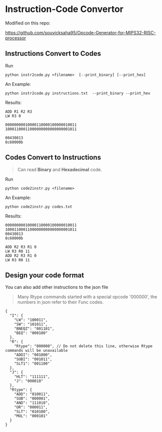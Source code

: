 # Instruction-Code Convertor


Modified on this repo:

https://github.com/souvicksaha95/Opcode-Generator-for-MIPS32-RISC-processor

## Instructions Convert to Codes
Run

    python instr2code.py <filename>  [--print_binary] [--print_hex]

An Example:

    python instr2code.py instructions.txt  --print_binary --print_hex

Results:

    ADD R1 R2 R3
    LW R3 0
    
    00000000010000110000100000010011
    10001100011000000000000000001011
    
    00430813
    8c60000b

## Codes Convert to Instructions

> Can read **Binary** and **Hexadecimal** code.

Run

    python code2instr.py <filename>

An Example:

    python code2instr.py codes.txt

Results:

    00000000010000110000100000010011
    10001100011000000000000000001011
    00430813
    8c60000b
    
    ADD R2 R3 R1 0
    LW R3 R0 11
    ADD R2 R3 R1 0
    LW R3 R0 11

## Design your code format

You can also add other instructions to the json file

> Many Rtype commands started with a special opcode '000000', the numbers in json refer to their Func codes.

    {
      "I": {
        "LW": "100011",
        "SW": "101011",
        "BNEQZ": "001101",
        "BEQ": "000100"
      },
      "R": {
        "Rtype": "000000", // Do not delete this line, otherwise Rtype commands will be unavailable
        "ADDI": "001000",
        "SUBI": "001011",
        "SLT1": "001100"
      },
      "J": {
        "HLT": "111111",
        "J": "000010"
      },
      "Rtype": {
        "ADD": "010011",
        "SUB": "000001",
        "AND": "111010",
        "OR": "000011",
        "SLT": "010100",
        "MUL": "000101"
      }
    }
